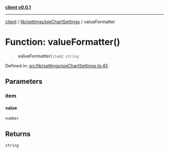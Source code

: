 [**client v0.0.1**](../../../../README.md)

***

[client](../../../../README.md) / [lib/settings/pieChartSettings](../README.md) / valueFormatter

# Function: valueFormatter()

> **valueFormatter**(`item`): `string`

Defined in: [src/lib/settings/pieChartSettings.ts:45](https://github.com/petelc/WMS/blob/0ba5e61a5ede3de744df1a5839724fa19a2a534f/client/src/lib/settings/pieChartSettings.ts#L45)

## Parameters

### item

#### value

`number`

## Returns

`string`
